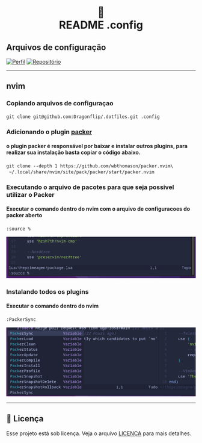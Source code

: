 <h1 align="center">
📄<br>README .config
</h1>

## Arquivos de configuração

[![Perfil](https://img.shields.io/badge/perfil%20-%23323330.svg?&style=for-the-badge&logo=perfil&logoColor=black&color=F745B5)](https://github.com/Dragonflip)
[![Repositório](https://img.shields.io/badge/repositório%20-%23323330.svg?&style=for-the-badge&logo=repositório&logoColor=black&color=8000FF)](https://github.com/Dragonflip/.dotfiles)



---
## nvim
### Copiando arquivos de configuraçao

```
git clone git@github.com:Dragonflip/.dotfiles.git .config
```
### Adicionando o plugin **[packer](https://github.com/wbthomason/packer.nvim)**
#### o plugin **packer** é responsável por baixar e instalar outros plugins, para realizar sua instalação basta copiar o código abaixo.

```
git clone --depth 1 https://github.com/wbthomason/packer.nvim\
 ~/.local/share/nvim/site/pack/packer/start/packer.nvim
```

### Executando o arquivo de pacotes para que seja possivel utilizar o Packer
#### Executar o comando dentro do nvim com o arquivo de configuracoes do packer aberto
```
:source %
```


![source file](https://github.com/Dragonflip/.dotfiles/blob/main/Captura%20de%20tela%20de%202023-04-15%2010-33-38.png)

### Instalando todos os plugins
#### Executar o comando dentro do nvim
```
:PackerSync
```
![source file](https://github.com/Dragonflip/.dotfiles/blob/main/Captura%20de%20tela%20de%202023-04-15%2010-39-05.png)

---
## 🍜 Licença

Esse projeto está sob licença. Veja o arquivo [LICENÇA](LICENSE.md) para mais detalhes.<br>
